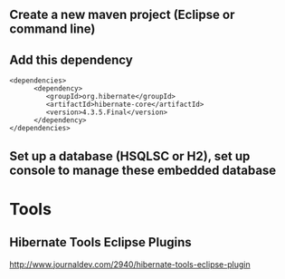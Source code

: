 
## Create a new maven project (Eclipse or command line)

## Add this dependency
```
<dependencies>
      <dependency>
         <groupId>org.hibernate</groupId>
         <artifactId>hibernate-core</artifactId>
         <version>4.3.5.Final</version>
      </dependency>
</dependencies>
```


## Set up a database (HSQLSC or H2), set up console to manage these embedded database



# Tools
## Hibernate Tools Eclipse Plugins
http://www.journaldev.com/2940/hibernate-tools-eclipse-plugin

